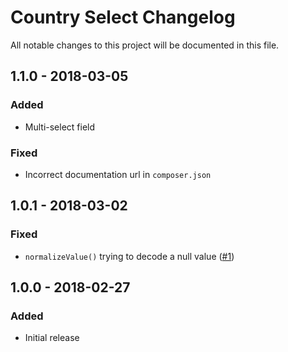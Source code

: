 # Country Select Changelog

All notable changes to this project will be documented in this file.

## 1.1.0 - 2018-03-05

### Added
- Multi-select field

### Fixed
- Incorrect documentation url in `composer.json`

## 1.0.1 - 2018-03-02

### Fixed
- `normalizeValue()` trying to decode a null value ([#1](https://github.com/lukeyouell/craft-countryselect/issues/1))

## 1.0.0 - 2018-02-27

### Added
- Initial release
